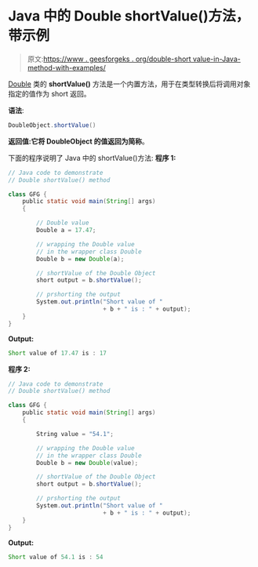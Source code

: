 # Java 中的 Double shortValue()方法，带示例

> 原文:[https://www . geesforgeks . org/double-short value-in-Java-method-with-examples/](https://www.geeksforgeeks.org/double-shortvalue-method-in-java-with-examples/)

[Double](https://www.geeksforgeeks.org/java-lang-double-class-java/) 类的 **shortValue()** 方法是一个内置方法，用于在类型转换后将调用对象指定的值作为 short 返回。

**语法**:

```java
DoubleObject.shortValue()
```

**返回值:**它将 DoubleObject 的值返回为**简称**。

下面的程序说明了 Java 中的 shortValue()方法:
**程序 1:**

```java
// Java code to demonstrate
// Double shortValue() method

class GFG {
    public static void main(String[] args)
    {

        // Double value
        Double a = 17.47;

        // wrapping the Double value
        // in the wrapper class Double
        Double b = new Double(a);

        // shortValue of the Double Object
        short output = b.shortValue();

        // prshorting the output
        System.out.println("Short value of "
                           + b + " is : " + output);
    }
}
```

**Output:**

```java
Short value of 17.47 is : 17

```

**程序 2:**

```java
// Java code to demonstrate
// Double shortValue() method

class GFG {
    public static void main(String[] args)
    {

        String value = "54.1";

        // wrapping the Double value
        // in the wrapper class Double
        Double b = new Double(value);

        // shortValue of the Double Object
        short output = b.shortValue();

        // prshorting the output
        System.out.println("Short value of "
                           + b + " is : " + output);
    }
}
```

**Output:**

```java
Short value of 54.1 is : 54

```
